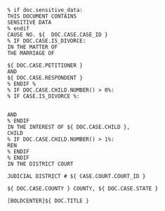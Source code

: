 		% if doc.sensitive_data:
		THIS DOCUMENT CONTAINS
		SENSITIVE DATA
		% endif
		CAUSE NO. ${  DOC.CASE.CASE_ID }
		% IF DOC.CASE.IS_DIVORCE:
		IN THE MATTER OF
		THE MARRIAGE OF

		${ DOC.CASE.PETITIONER }
		AND
		${ DOC.CASE.RESPONDENT }
		% ENDIF %
		% IF DOC.CASE.CHILD.NUMBER() > 0%:
		% IF CASE.IS_DIVORCE %:


		AND
		% ENDIF
		IN THE INTEREST OF ${ DOC.CASE.CHILD }, 
		CHILD
		% IF DOC.CASE.CHILD.NUMBER() > 1%:
		REN
		% ENDIF
		% ENDIF
		IN THE DISTRICT COURT

		JUDICIAL DISTRICT # ${ CASE.COURT.COURT_ID }

		${ DOC.CASE.COUNTY } COUNTY, ${ DOC.CASE.STATE }

		[BOLDCENTER]${ DOC.TITLE }

